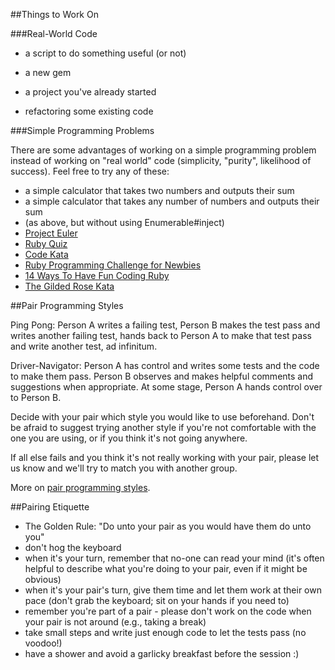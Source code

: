 ##Things to Work On

###Real-World Code

- a script to do something useful (or not)

- a new gem

- a project you've already started

- refactoring some existing code

###Simple Programming Problems

There are some advantages of working on a simple programming problem instead of working on "real world" code (simplicity, "purity", likelihood of success). Feel free to try any of these:

- a simple calculator that takes two numbers and outputs their sum
- a simple calculator that takes any number of numbers and outputs their sum
- (as above, but without using Enumerable#inject)
- [Project Euler](https://projecteuler.net)
- [Ruby Quiz](http://rubyquiz.com)
- [Code Kata](http://codekata.com)
- [Ruby Programming Challenge for Newbies](http://ruby-challenge.rubylearning.org)
- [14 Ways To Have Fun Coding Ruby](http://rubylearning.com/blog/2010/09/22/14-ways-to-have-fun-coding-ruby/)
- [The Gilded Rose Kata](https://github.com/jimweirich/gilded_rose_kata)

##Pair Programming Styles

Ping Pong: Person A writes a failing test, Person B makes the test pass and writes another failing test, hands back to Person A to make that test pass and write another test, ad infinitum.

Driver-Navigator: Person A has control and writes some tests and the code to make them pass. Person B observes and makes helpful comments and suggestions when appropriate. At some stage, Person A hands control over to Person B.

Decide with your pair which style you would like to use beforehand. Don't be afraid to suggest trying another style if you're not comfortable with the one you are using, or if you think it's not going anywhere.

If all else fails and you think it's not really working with your pair, please let us know and we'll try to match you with another group.

More on [pair programming styles](http://articles.coreyhaines.com/posts/thoughts-on-pair-programming/).

##Pairing Etiquette

- The Golden Rule: "Do unto your pair as you would have them do unto you"
- don't hog the keyboard
- when it's your turn, remember that no-one can read your mind (it's often helpful to describe what you're doing to your pair, even if it might be obvious)
- when it's your pair's turn, give them time and let them work at their own pace (don't grab the keyboard; sit on your hands if you need to)
- remember you're part of a pair - please don't work on the code when your pair is not around (e.g., taking a break)
- take small steps and write just enough code to let the tests pass (no voodoo!)
- have a shower and avoid a garlicky breakfast before the session :)

